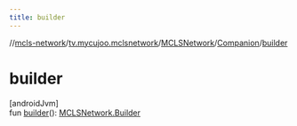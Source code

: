 ```yaml
---
title: builder
---
```

//[mcls-network](../../../../index.html)/[tv.mycujoo.mclsnetwork](../../index.html)/[MCLSNetwork](../index.html)/[Companion](index.html)/[builder](builder.html)



# builder



[androidJvm]\
fun [builder](builder.html)(): [MCLSNetwork.Builder](../-builder/index.html)




